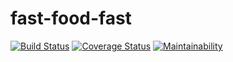 # fast-food-fast
[![Build Status](https://travis-ci.com/Ochowo/fast-food-fast.svg?branch=develop)](https://travis-ci.com/Ochowo/fast-food-fast)
[![Coverage Status](https://coveralls.io/repos/github/Ochowo/fast-food-fast/badge.svg?branch=develop)](https://coveralls.io/github/Ochowo/fast-food-fast?branch=develop)
[![Maintainability](https://api.codeclimate.com/v1/badges/921a2a010f5b86cca86d/maintainability)](https://codeclimate.com/github/Ochowo/fast-food-fast/maintainability)
